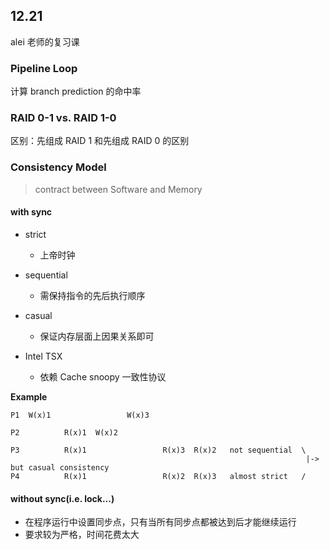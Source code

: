## 12.21

alei 老师的复习课

### Pipeline Loop

计算 branch prediction 的命中率

### RAID 0-1 vs. RAID 1-0

区别：先组成 RAID 1 和先组成 RAID 0 的区别

### Consistency Model
> contract between Software and Memory

#### with sync

+ strict
  + 上帝时钟

+ sequential
  + 需保持指令的先后执行顺序

+ casual
  + 保证内存层面上因果关系即可

+ Intel TSX
  + 依赖 Cache snoopy 一致性协议

**Example**

```text
P1  W(x)1                 W(x)3

P2          R(x)1  W(x)2

P3          R(x)1                 R(x)3  R(x)2   not sequential  \
                                                                  |-> but casual consistency
P4          R(x)1                 R(x)2  R(x)3   almost strict   /
```

#### without sync(i.e. lock...)

+ 在程序运行中设置同步点，只有当所有同步点都被达到后才能继续运行
+ 要求较为严格，时间花费太大